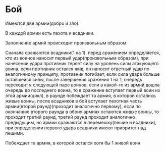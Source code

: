 # Бой
Имеются две армии(добро и зло).

В каждой армии есть пехота и всадники.

Заполнение армий происходит произвольным образом.

Сначала сражаются всадники(1 на 1), 
перед сражением определяется, кто из воинов наносит первый удар(произвольным образом), 
при нанесении удара противник теряет силу на уровень силы атакующего воина,
если противник остался жив, он наносит ответный удар по аналогичному принципу, противник погибает, 
если сила удара больше оставшейся силы, после завершения сражения 1 на 1, очередь переходит к следующей паре воинов, 
если в какой-то из армий дошла очередь до последнего воина, то в сражение вступает первый воин из этой армии(цикл), 
в раунде побеждает та армия, в которой остались живые воины, 
после всадников в бой вступает пехотная часть армии(второй раунд)(проходит аналогично первому), 
если по окончанию второго раунда в обоих армиях остаются живые воины, то проходит третий раунд, 
третий раунд проходит аналогично предыдущим, но армии сражаются в перемешку(пешие и всадники), 
при определении первого удара всадники имеют приоритет над пешими.

Побеждает та армия, в которой остался хотя бы 1 живой воин
